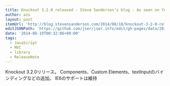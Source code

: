```yaml
---
title: Knockout 3.2.0 released - Steve Sanderson’s blog - As seen on YouTube™
author: azu
layout: post
itemUrl: 'http://blog.stevensanderson.com/2014/08/18/knockout-3-2-0-released/'
editJSONPath: 'https://github.com/jser/jser.info/edit/gh-pages/data/2014/08/index.json'
date: '2014-08-19T00:32:06+00:00'
tags:
  - JavaScript
  - MVC
  - library
  - ReleaseNote
---
```

Knockout 3.2.0リリース。
Components、Custom Elements、textInputのバインディングなどの追加。
IE6のサポートは維持

